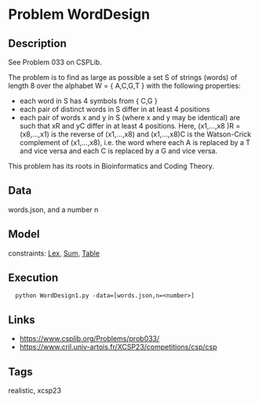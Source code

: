 # Problem WordDesign
## Description
See Problem 033 on CSPLib.

The problem is to find as large as possible a set S of strings (words) of length 8
over the alphabet W = { A,C,G,T } with the following properties:
 - each word in S has 4 symbols from { C,G }
 - each pair of distinct words in S differ in at least 4 positions
 - each pair of words x and y in S (where x and y may be identical) are such that
   xR and yC differ in at least 4 positions. Here, (x1,...,x8 )R = (x8,...,x1) is
   the reverse of (x1,...,x8) and (x1,...,x8)C is the Watson-Crick complement of
   (x1,...,x8), i.e. the word where each A is replaced by a T and vice versa
   and each C is replaced by a G and vice versa.

This problem has its roots in Bioinformatics and Coding Theory.

## Data
  words.json, and a number n

## Model
  constraints: [Lex](http://pycsp.org/documentation/constraints/Lex), [Sum](http://pycsp.org/documentation/constraints/Sum), [Table](http://pycsp.org/documentation/constraints/Table)

## Execution
```
  python WordDesign1.py -data=[words.json,n=<number>]
```

## Links
  - https://www.csplib.org/Problems/prob033/
  - https://www.cril.univ-artois.fr/XCSP23/competitions/csp/csp

## Tags
  realistic, xcsp23
